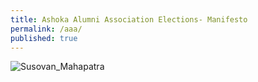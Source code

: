 ```yaml
---
title: Ashoka Alumni Association Elections- Manifesto
permalink: /aaa/
published: true
---
```


![Susovan_Mahapatra]({{site.baseurl}}/images/AAA_Susovan_Manifesto.png)
